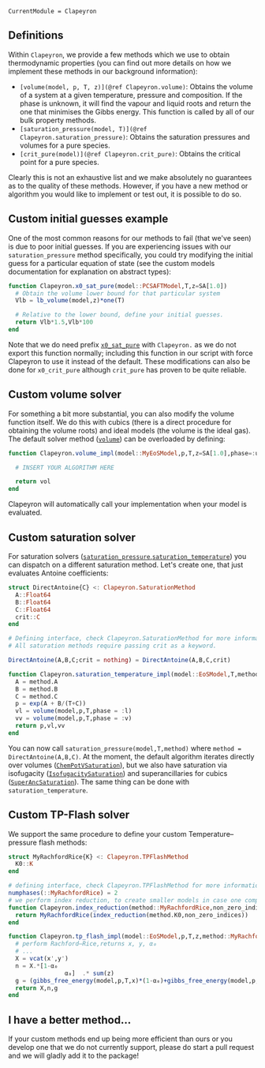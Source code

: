 ```@meta
CurrentModule = Clapeyron
```

## Definitions

Within `Clapeyron`, we provide a few methods which we use to obtain thermodynamic properties (you can find out more details on how we implement these methods in our background information):

- `[volume(model, p, T, z)](@ref Clapeyron.volume)`: Obtains the volume of a system at a given temperature, pressure and composition.
  If the phase is unknown, it will find the vapour and liquid roots and return the one that minimises the Gibbs energy.
  This function is called by all of our bulk property methods.
- `[saturation_pressure(model, T)](@ref Clapeyron.saturation_pressure)`: Obtains the saturation pressures and volumes for a pure species.
- `[crit_pure(model)](@ref Clapeyron.crit_pure)`: Obtains the critical point for a pure species.

Clearly this is not an exhaustive list and we make absolutely no guarantees as to the quality of these methods.
However, if you have a new method or algorithm you would like to implement or test out, it is possible to do so.

## Custom initial guesses example

One of the most common reasons for our methods to fail (that we've seen) is due to poor initial guesses.
If you are experiencing issues with our `saturation_pressure` method specifically, you could try modifying the initial guess for a particular equation of state (see the custom models documentation for explanation on abstract types):

```julia
function Clapeyron.x0_sat_pure(model::PCSAFTModel,T,z=SA[1.0])
  # Obtain the volume lower bound for that particular system
  Vlb = lb_volume(model,z)*one(T)

  # Relative to the lower bound, define your initial guesses.
  return Vlb*1.5,Vlb*100
end
```

Note that we do need prefix [`x0_sat_pure`](@ref) with `Clapeyron.` as we do not export this function normally; including this function in our script with force Clapeyron to use it instead of the default.
These modifications can also be done for `x0_crit_pure` although `crit_pure` has proven to be quite reliable.

## Custom volume solver

For something a bit more substantial, you can also modify the volume function itself.
We do this with cubics (there is a direct procedure for obtaining the volume roots) and ideal models (the volume is the ideal gas).
The default solver method ([`volume`](@ref)) can be overloaded by defining:

```julia
function Clapeyron.volume_impl(model::MyEoSModel,p,T,z=SA[1.0],phase=:unknown,threaded=false,vol0=nothing)

  # INSERT YOUR ALGORITHM HERE

  return vol
end
```

Clapeyron will automatically call your implementation when your model is evaluated.

## Custom saturation solver

For saturation solvers ([`saturation_pressure`](@ref),[`saturation_temperature`](@ref)) you can dispatch on a different saturation method.
Let's create one, that just evaluates Antoine coefficients:

```julia
struct DirectAntoine{C} <: Clapeyron.SaturationMethod
  A::Float64
  B::Float64
  C::Float64
  crit::C
end

# Defining interface, check Clapeyron.SaturationMethod for more information.
# All saturation methods require passing crit as a keyword.

DirectAntoine(A,B,C;crit = nothing) = DirectAntoine(A,B,C,crit)

function Clapeyron.saturation_temperature_impl(model::EoSModel,T,method::DirectAntoine)
  A = method.A
  B = method.B
  C = method.C
  p = exp(A + B/(T+C))
  vl = volume(model,p,T,phase = :l)
  vv = volume(model,p,T,phase = :v)
  return p,vl,vv
end
```

You can now call `saturation_pressure(model,T,method)` where `method = DirectAntoine(A,B,C)`.
At the moment, the default algorithm iterates directly over volumes ([`ChemPotVSaturation`](@ref)), but we also have saturation via isofugacity ([`IsofugacitySaturation`](@ref)) and superancillaries for cubics ([`SuperAncSaturation`](@ref)).
The same thing can be done with `saturation_temperature`.

## Custom TP-Flash solver

We support the same procedure to define your custom Temperature–pressure flash methods:

```julia
struct MyRachfordRice{K} <: Clapeyron.TPFlashMethod
  K0::K
end

# defining interface, check Clapeyron.TPFlashMethod for more information
numphases(::MyRachfordRice) = 2
# we perform index reduction, to create smaller models in case one component has zero composition.
function Clapeyron.index_reduction(method::MyRachfordRice,non_zero_indices)
  return MyRachfordRice(index_reduction(method.K0,non_zero_indices))
end

function Clapeyron.tp_flash_impl(model::EoSModel,p,T,z,method::MyRachfordRice)
  # perform Rachford–Rice,returns x, y, α₀
  # ...
  X = vcat(x',y')
  n = X.*[1-α₀
                α₀]  .* sum(z)
  g = (gibbs_free_energy(model,p,T,x)*(1-α₀)+gibbs_free_energy(model,p,T,y)*α₀)/R̄/T
  return X,n,g
end
```

## I have a better method...

If your custom methods end up being more efficient than ours or you develop one that we do not currently support, please do start a pull request and we will gladly add it to the package!
